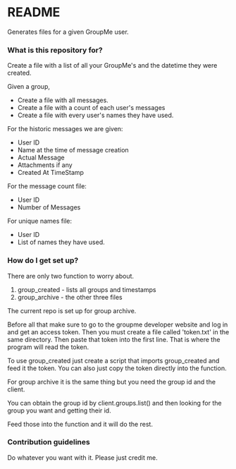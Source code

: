 # README #

Generates files for a given GroupMe user. 

### What is this repository for? ###
Create a file with a list of all your GroupMe's and the datetime they were created. 

Given a group, 
* Create a file with all messages. 
* Create a file with a count of each user's messages
* Create a file with every user's names they have used. 

For the historic messages we are given:
* User ID
* Name at the time of message creation
* Actual Message
* Attachments if any
* Created At TimeStamp

For the message count file:
* User ID
* Number of Messages

For unique names file:
* User ID
* List of names they have used. 

### How do I get set up? ###

There are only two function to worry about. 
1) group_created - lists all groups and timestamps
2) group_archive - the other three files

The current repo is set up for group archive.

Before all that make sure to go to the groupme developer website and log in and get an access token. Then you must create a file called 'token.txt' in the same directory.
Then paste that token into the first line. That is where the program will read the token.

To use group_created just create a script that imports group_created and feed it the token. You can also just copy the token directly into the function. 

For group archive it is the same thing but you need the group id and the client. 

You can obtain the group id by client.groups.list() and then looking for the group you want and getting their id. 

Feed those into the function and it will do the rest. 

### Contribution guidelines ###

Do whatever you want with it. Please just credit me. 
